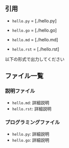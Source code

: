 ## 引用
- `hello.py` =  [./hello.py]
- `hello.go` =  [./hello.go]

- `hello.md` =  [./hello.md]
- `hello.rst` =  [./hello.rst]

以下の形式で出力してください
## ファイル一覧

### 説明ファイル
- `hello.md`:  詳細説明
- `hello.rst`:  詳細説明

### プログラミングファイル
- `hello.py`:  詳細説明
- `hello.go`:  詳細説明

